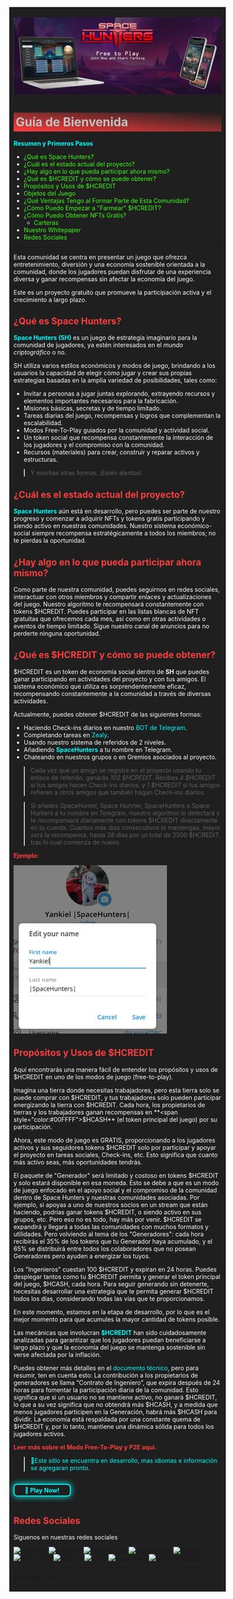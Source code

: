 <div style="background-color:#1F1F1F; padding:10px; color:#FFFFFF;">

![Space Hunters: Reborn](../../../static/img/SH_Banner.jpg)

# <div style="background: linear-gradient(185deg, #1F1F1F, #FF3D3D); padding: 5px; color: #FFFFFF;"><span style="color:#C0C0C0">Guía de Bienvenida</span></div>
**<span style="color:#00FFFF">Resumen y Primeros Pasos**
  - [<span style="color:#39FF14">¿Qué es Space Hunters?](#what-is-space-hunters)
  - [<span style="color:#39FF14">¿Cuál es el estado actual del proyecto?](#what-is-the-current-state-of-the-project)
  - [<span style="color:#39FF14">¿Hay algo en lo que pueda participar ahora mismo?](#is-there-anything-i-can-participate-in-right-now)
  - [<span style="color:#39FF14">¿Qué es $HCREDIT y cómo se puede obtener?](#what-is-hcredit-and-how-can-it-be-obtained)
  - [<span style="color:#39FF14">Propósitos y Usos de $HCREDIT](#purposes-and-uses-of-hcredit)
  - [<span style="color:#39FF14">Objetos del Juego](#game-items)
  - [<span style="color:#39FF14">¿Qué Ventajas Tengo al Formar Parte de Esta Comunidad?](#what-advantages-do-i-have-by-being-part-of-this-community)
  - [<span style="color:#39FF14">¿Cómo Puedo Empezar a "Farmear" $HCREDIT?](#how-can-i-start-farming-hcredit)
  - [<span style="color:#39FF14">¿Cómo Puedo Obtener NFTs Gratis?](#how-can-i-obtain-free-nfts)
    - [<span style="color:#39FF14">Carteras](#wallets)
  - [<span style="color:#39FF14">Nuestro Whitepaper](#our-whitepaper)
  - [<span style="color:#39FF14">Redes Sociales](#social-media)

<hr style="border-color:#C0C0C0;"/>

Esta comunidad se centra en presentar un juego que ofrezca entretenimiento, diversión y una economía sostenible orientada a la comunidad, donde los jugadores puedan disfrutar de una experiencia diversa y ganar recompensas sin afectar la economía del juego.

Este es un proyecto gratuito que promueve la participación activa y el crecimiento a largo plazo.

## <span style="color:#FF3D3D">¿Qué es Space Hunters?

**<span style="color:#00FFFF">Space Hunters (SH)** es un juego de estrategia imaginario para la comunidad de jugadores, ya estén interesados en el *mundo criptográfico* o no.

SH utiliza varios estilos económicos y modos de juego, brindando a los usuarios la capacidad de elegir cómo jugar y crear sus propias estrategias basadas en la amplia variedad de posibilidades, tales como:
* Invitar a personas a jugar juntas explorando, extrayendo recursos y elementos importantes necesarios para la fabricación.
* Misiones básicas, secretas y de tiempo limitado.
* Tareas diarias del juego, recompensas y logros que complementan la escalabilidad.
* Modos Free-To-Play guiados por la comunidad y actividad social.
* Un token social que recompensa constantemente la interacción de los jugadores y el compromiso con la comunidad.
* Recursos (materiales) para crear, construir y reparar activos y estructuras.

> Y muchas otras formas. ¡Estén atentos!

## <span style="color:#FF3D3D">¿Cuál es el estado actual del proyecto?

**<span style="color:#00FFFF">Space Hunters** aún está en desarrollo, pero puedes ser parte de nuestro progreso y comenzar a adquirir NFTs y tokens gratis participando y siendo activo en nuestras comunidades. Nuestro sistema económico-social siempre recompensa estratégicamente a todos los miembros; no te pierdas la oportunidad.

## <span style="color:#FF3D3D">¿Hay algo en lo que pueda participar ahora mismo?

Como parte de nuestra comunidad, puedes seguirnos en redes sociales, interactuar con otros miembros y compartir enlaces y actualizaciones del juego. Nuestro algoritmo te recompensará constantemente con tokens $HCREDIT. Puedes participar en las listas blancas de NFT gratuitas que ofrecemos cada mes, así como en otras actividades o eventos de tiempo limitado. Sigue nuestro canal de anuncios para no perderte ninguna oportunidad.

## <span style="color:#FF3D3D">¿Qué es $HCREDIT y cómo se puede obtener?

$HCREDIT es un token de economía social dentro de **SH** que puedes ganar participando en actividades del proyecto y con tus amigos. El sistema económico que utiliza es sorprendentemente eficaz, recompensando constantemente a la comunidad a través de diversas actividades.

Actualmente, puedes obtener $HCREDIT de las siguientes formas:
* Haciendo Check-ins diarios en nuestro [<span style="color:#00FFFF">BOT de Telegram](https://t.me/SpaceHuntersBot?start=NK1Y6ST3).
* Completando tareas en [<span style="color:#00FFFF">Zealy](https://zealy.io/cw/spacehuntersthereborn/invite/UroI4c6fhtB3SX65siHBX).
* Usando nuestro sistema de referidos de 2 niveles.
* Añadiendo **<span style="color:#00FFFF">SpaceHunters** a tu nombre en Telegram.
* Chateando en nuestros grupos o en Gremios asociados al proyecto.

> Cada vez que un amigo se registre en el proyecto usando tu enlace de referido, ganarás *100 $HCREDIT*. Recibes *4 $HCREDIT* si tus amigos hacen Check-ins diarios, y *1 $HCREDIT* si tus amigos refieren a otros amigos que también hagan Check-ins diarios.

> Si añades SpaceHunter, Space Hunrter, SpaceHunters o Space Hunters a tu nombre en Telegram, nuestro algoritmo lo detectará y te recompensará diariamente con tokens $HCREDIT directamente en tu cuenta. Cuantos más días consecutivos lo mantengas, mayor será la recompensa, hasta 28 días por un total de 2500 $HCREDIT, tras lo cual comienza de nuevo.

**<span style="color:#FF3D3D">Ejemplo:**

![alt text](../../../static/img/image.png)

## <span style="color:#FF3D3D">Propósitos y Usos de $HCREDIT

Aquí encontrarás una manera fácil de entender los propósitos y usos de $HCREDIT en uno de los modos de juego (free-to-play).

Imagina una tierra donde necesitas trabajadores, pero esta tierra solo se puede comprar con $HCREDIT, y tus trabajadores solo pueden participar energizando la tierra con $HCREDIT. Cada hora, los propietarios de tierras y los trabajadores ganan recompensas en **<span style="color:#00FFFF">$HCASH** (el token principal del juego) por su participación.

Ahora, este modo de juego es GRATIS, proporcionando a los jugadores activos y sus seguidores tokens $HCREDIT solo por participar y apoyar el proyecto en tareas sociales, Check-ins, etc. Esto significa que cuanto más activo seas, más oportunidades tendrás.

El paquete de "Generador" será limitado y costoso en tokens $HCREDIT y solo estará disponible en esa moneda. Esto se debe a que es un modo de juego enfocado en el apoyo social y el compromiso de la comunidad dentro de Space Hunters y nuestras comunidades asociadas. Por ejemplo, si apoyas a uno de nuestros socios en un stream que están haciendo, podrías ganar tokens $HCREDIT, o siendo activo en sus grupos, etc. Pero eso no es todo, hay más por venir. $HCREDIT se expandirá y llegará a todas las comunidades con muchos formatos y utilidades. Pero volviendo al tema de los "Generadores": cada hora recibirás el 35% de los tokens que tu Generador haya acumulado, y el 65% se distribuirá entre todos los colaboradores que no posean Generadores pero ayuden a energizar los tuyos.

Los "Ingenieros" cuestan 100 $HCREDIT y expiran en 24 horas. Puedes desplegar tantos como tu $HCREDIT permita y generar el token principal del juego, $HCASH, cada hora. Para seguir generando sin detenerte, necesitas desarrollar una estrategia que te permita generar $HCREDIT todos los días, considerando todas las vías que te proporcionamos.

En este momento, estamos en la etapa de desarrollo, por lo que es el mejor momento para que acumules la mayor cantidad de tokens posible.

Las mecánicas que involucran **<span style="color:#00FFFF">$HCREDIT** han sido cuidadosamente analizadas para garantizar que los jugadores puedan beneficiarse a largo plazo y que la economía del juego se mantenga sostenible sin verse afectada por la inflación.

Puedes obtener más detalles en el [<span style="color:#00FFFF">documento técnico](https://spaceheroes.gitbook.io/space-hunters), pero para resumir, ten en cuenta esto: La contribución a los propietarios de generadores se llama “Contrato de Ingeniero”, que expira después de 24 horas para fomentar la participación diaria de la comunidad. Esto significa que si un usuario no se mantiene activo, no ganará $HCREDIT, lo que a su vez significa que no obtendrá más $HCASH, y a medida que menos jugadores participen en la Generación, habrá más $HCASH para dividir. La economía está respaldada por una constante quema de $HCREDIT y, por lo tanto, mantiene una dinámica sólida para todos los jugadores activos.

[**<span style="color:#FF3D3D">Leer más sobre el Modo Free-To-Play y P2E aquí.**](https://spacehunters.gitbook.io/space-hunters)

> <span style="color:#00FFFF"> 🔧Este sitio se encuentra en desarrollo, mas idiomas e información se agregaran pronto.</span>
<hr>
<a href="https://spacehunters.online" style="text-decoration:none;">
  <div style="display:inline-block; padding:4px 24px; background-color:#1F1F1F; color:#00FFFF; border: 2px solid #00FFFF; border-radius:8px; font-weight:bold; box-shadow: 0px 0px 15px #00FFFF; transition: background-color 0.3s, box-shadow 0.3s;">
    🚀 Play Now!
  </div>
</a>

<style>
  a:hover div {
    background-color: #00FFFF;
    color: #1F1F1F;
    box-shadow: 0px 0px 25px #00FFFF;
  }
</style>
****
## <span style="color:#FF3D3D">Redes Sociales
Síguenos en nuestras redes sociales

[![Telegram](https://img.shields.io/badge/Telegram-BOT-26A5E4?style=plastic&logo=telegram)](https://t.me/SpaceHuntersBot)
[![Telegram](https://img.shields.io/badge/Telegram-Announcements-26A5E4?style=plastic&logo=telegram)](https://t.me/spacehuntersnews)
[![Telegram EN](https://img.shields.io/badge/Telegram-Chat%20ENG-2CA5E0?style=plastic&logo=telegram)](https://t.me/spacehunterss)
[![Telegram EN](https://img.shields.io/badge/Telegram-Chat%20ESP-2CA5E0?style=plastic&logo=telegram)](https://t.me/shspanish)
[![Discord](https://img.shields.io/badge/Discord-Space%20Hunters-7289DA?style=plastic&logo=discord)](https://discord.gg/wpmzyJM9xb)
[![AtomicHub](https://img.shields.io/badge/AtomicHub-Space%20Hunters-EE474C?style=plastic&logo=atomichub)](https://wax.atomichub.io/explorer/collection/wax-mainnet/spacehunterz)
[![GitBook](https://img.shields.io/badge/GitBook-Space%20Hunters-7A8089?style=plastic&logo=gitbook)](https://spaceheroes.gitbook.io/space-hunters)
[![Zealy](https://img.shields.io/badge/Zealy-Space%20Hunters-FF69B4?style=plastic&logo=zealy)](https://zealy.io/cw/spacehuntersthereborn/invite/UroI4c6fhtB3SX65siHBX)
[![PlayToEarn](https://img.shields.io/badge/PlayToEarn-Space%20Hunters-34C759?style=plastic&logo=playtoearn)](https://playtoearn.com/blockchaingame/space-hunters-the-reborn?rel=search)
[![CoinMarketCap](https://img.shields.io/badge/CoinMarketCap-NFTSpaceHunters-03C9A9?style=plastic&logo=coinmarketcap)](https://coinmarketcap.com/community/profile/nftspacehunters/)


****

[Regresar al Índice](../00-index.md)
